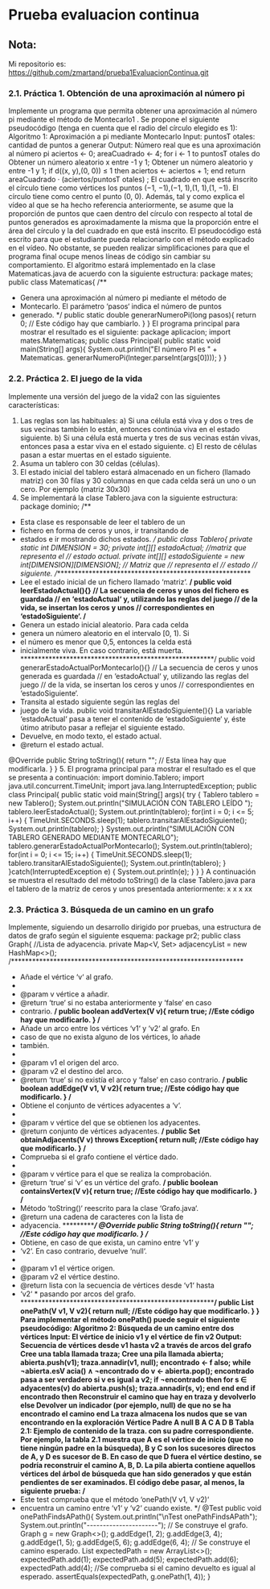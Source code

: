 # Prueba  evaluacion continua
## Nota:
Mi repositorio es: https://github.com/zmartand/prueba1EvaluacionContinua.git

### 2.1. Práctica 1. Obtención de una aproximación al número pi
Implemente un programa que permita obtener una aproximación al número
pi mediante el método de Montecarlo1
. Se propone el siguiente pseudocódigo
(tenga en cuenta que el radio del círculo elegido es 1):
Algoritmo 1: Aproximación a pi mediante Montecarlo
Input: puntosT otales: cantidad de puntos a generar
Output: Número real que es una aproximación al número pi
aciertos ← 0;
areaCuadrado ← 4;
for i ← 1 to puntosT otales do
Obtener un número aleatorio x entre -1 y 1;
Obtener un número aleatorio y entre -1 y 1;
if d((x, y),(0, 0)) ≤ 1 then aciertos ← aciertos + 1;
end
return areaCuadrado · (aciertos/puntosT otales) ;
El cuadrado en que está inscrito el círculo tiene como vértices los puntos
(−1, −1),(−1, 1),(1, 1),(1, −1). El círculo tiene como centro el punto (0, 0).
Además, tal y como explica el vídeo al que se ha hecho referencia anteriormente, se asume que la proporción de puntos que caen dentro del círculo con
respecto al total de puntos generados es aproximadamente la misma que la
proporción entre el área del círculo y la del cuadrado en que está inscrito.
El pseudocódigo está escrito para que el estudiante pueda relacionarlo
con el método explicado en el vídeo. No obstante, se pueden realizar simplificaciones para que el programa final ocupe menos líneas de código sin
cambiar su comportamiento.
El algoritmo estará implementado en la clase Matematicas.java de acuerdo con la siguiente estructura:
package mates;
public class Matematicas{
/**
* Genera una aproximación al número pi mediante el método de
* Montecarlo. El parámetro ‘pasos‘ indica el número de puntos
* generado.
*/
public static double generarNumeroPi(long pasos){
return 0; // Este código hay que cambiarlo.
}
}
El programa principal para mostrar el resultado es el siguiente:
package aplicacion;
import mates.Matematicas;
public class Principal{
public static void main(String[] args){
System.out.println("El número PI es " + Matematicas.
generarNumeroPi(Integer.parseInt(args[0])));
}
}

### 2.2. Práctica 2. El juego de la vida

Implemente una versión del juego de la vida2
con las siguientes características:
1. Las reglas son las habituales:
a) Si una célula está viva y dos o tres de sus vecinas también lo están,
entonces continúa viva en el estado siguiente.
b) Si una célula está muerta y tres de sus vecinas están vivas, entonces pasa a estar viva en el estado siguiente.
c) El resto de células pasan a estar muertas en el estado siguiente.
2. Asuma un tablero con 30 celdas (células).
3. El estado inicial del tablero estará almacenado en un fichero (llamado
matriz) con 30 filas y 30 columnas en que cada celda será un uno o un
cero. Por ejemplo (matriz 30x30)
4. Se implementará la clase Tablero.java con la siguiente estructura:
package dominio;
/**
* Esta clase es responsable de leer el tablero de un
* fichero en forma de ceros y unos, ir transitando de
* estados e ir mostrando dichos estados.
*/
public class Tablero{
private static int DIMENSION = 30;
private int[][] estadoActual; //matriz que representa el
// estado actual.
private int[][] estadoSiguiente
= new int[DIMENSION][DIMENSION]; // Matriz que
// representa el
// estado
// siguiente.
/********************************************************
* Lee el estado inicial de un fichero llamado ‘matriz‘.
********************************************************/
public void leerEstadoActual(){}
// La secuencia de ceros y unos del fichero es guardada
// en ‘estadoActual‘ y, utilizando las reglas del juego
// de la vida, se insertan los ceros y unos
// correspondientes en ‘estadoSiguiente‘.
/********************************************************
* Genera un estado inicial aleatorio. Para cada celda
* genera un número aleatorio en el intervalo [0, 1). Si
* el número es menor que 0,5, entonces la celda está
* inicialmente viva. En caso contrario, está muerta.
*******************************************************/
public void generarEstadoActualPorMontecarlo(){}
// La secuencia de ceros y unos generada es guardada
// en ‘estadoActual‘ y, utilizando las reglas del juego
// de la vida, se insertan los ceros y unos
// correspondientes en ‘estadoSiguiente‘.
* Transita al estado siguiente según las reglas del
* juego de la vida.
public void transitarAlEstadoSiguiente(){}
 La variable ‘estadoActual‘ pasa a tener el contenido
 de ‘estadoSiguiente‘ y, éste útimo atributo pasar a
 reflejar el siguiente estado.
* Devuelve, en modo texto, el estado actual.
* @return el estado actual.

@Override
public String toString(){
return ""; // Esta línea hay que modificarla.
}
}
5. El programa principal para mostrar el resultado es el que se presenta
a continuación:
import dominio.Tablero;
import java.util.concurrent.TimeUnit;
import java.lang.InterruptedException;
public class Principal{
public static void main(String[] args){
try
{
Tablero tablero = new Tablero();
System.out.println("SIMULACIÓN CON TABLERO LEÍDO
");
tablero.leerEstadoActual();
System.out.println(tablero);
for(int i = 0; i <= 5; i++)
{
TimeUnit.SECONDS.sleep(1);
tablero.transitarAlEstadoSiguiente();
System.out.println(tablero);
}
System.out.println("SIMULACIÓN CON TABLERO
GENERADO MEDIANTE MONTECARLO");
tablero.generarEstadoActualPorMontecarlo();
System.out.println(tablero);
for(int i = 0; i <= 15; i++)
{
TimeUnit.SECONDS.sleep(1);
tablero.transitarAlEstadoSiguiente();
System.out.println(tablero);
}
}catch(InterruptedException e)
{
System.out.println(e);
}
}
}
A continuación se muestra el resultado del método toString() de la
clase Tablero.java para el tablero de la matriz de ceros y unos presentada
anteriormente:
x
x x
xx


### 2.3. Práctica 3. Búsqueda de un camino en un grafo
Implemente, siguiendo un desarrollo dirigido por pruebas, una estructura de
datos de grafo según el siguiente esquema:
package pr2;
public class Graph<V>{
//Lista de adyacencia.
private Map<V, Set<V>> adjacencyList = new HashMap<>();
/******************************************************************
* Añade el vértice ‘v‘ al grafo.
*
* @param v vértice a añadir.
* @return ‘true‘ si no estaba anteriormente y ‘false‘ en caso
* contrario.
******************************************************************/
public boolean addVertex(V v){
return true; //Este código hay que modificarlo.
}
/******************************************************************
* Añade un arco entre los vértices ‘v1‘ y ‘v2‘ al grafo. En
* caso de que no exista alguno de los vértices, lo añade
* también.
*
* @param v1 el origen del arco.
* @param v2 el destino del arco.
* @return ‘true‘ si no existía el arco y ‘false‘ en caso
contrario.
******************************************************************/
public boolean addEdge(V v1, V v2){
return true; //Este código hay que modificarlo.
}
/******************************************************************
* Obtiene el conjunto de vértices adyacentes a ‘v‘.
*
* @param v vértice del que se obtienen los adyacentes.
* @return conjunto de vértices adyacentes.
******************************************************************/
public Set<V> obtainAdjacents(V v) throws Exception{
return null; //Este código hay que modificarlo.
}
/******************************************************************
* Comprueba si el grafo contiene el vértice dado.
*
* @param v vértice para el que se realiza la comprobación.
* @return ‘true‘ si ‘v‘ es un vértice del grafo.
******************************************************************/
public boolean containsVertex(V v){
return true; //Este código hay que modificarlo.
}
/******************************************************************
* Método ‘toString()‘ reescrito para la clase ‘Grafo.java‘.
* @return una cadena de caracteres con la lista de
* adyacencia.
******************************************************************/
@Override
public String toString(){
return ""; //Este código hay que modificarlo.
}
/*********************************************************
* Obtiene, en caso de que exista, un camino entre ‘v1‘ y
* ‘v2‘. En caso contrario, devuelve ‘null‘.
*
* @param v1 el vértice origen.
* @param v2 el vértice destino.
* @return lista con la secuencia de vértices desde ‘v1‘ hasta
* ‘v2‘ * pasando por arcos del grafo.
*********************************************************/
public List<V> onePath(V v1, V v2){
return null; //Este código hay que modificarlo.
}
}
Para implementar el método onePath() puede seguir el siguiente pseudocódigo:
Algoritmo 2: Búsqueda de un camino entre dos vértices
Input: El vértice de inicio v1 y el vértice de fin v2
Output: Secuencia de vértices desde v1 hasta v2 a través de arcos
del grafo
Cree una tabla llamada traza;
Cree una pila llamada abierta;
abierta.push(v1);
traza.annadir(v1, null);
encontrado ← f also;
while ¬abierta.esV acia() ∧ ¬encontrado do
v ← abierta.pop();
encontrado pasa a ser verdadero si v es igual a v2;
if ¬encontrado then
for s ∈ adyacentes(v) do
abierta.push(s);
traza.annadir(s, v);
end
end
end
if encontrado then
Reconstruir el camino que hay en traza y devolverlo
else
Devolver un indicador (por ejemplo, null) de que no se ha
encontrado el camino
end
La traza almacena los nudos que se van encontrando en la exploración
Vértice Padre
A null
B A
C A
D B
Tabla 2.1: Ejemplo de contenido de la traza.
con su padre correspondiente. Por ejemplo, la tabla 2.1 muestra que A es
el vértice de inicio (que no tiene ningún padre en la búsqueda), B y C son
los sucesores directos de A, y D es sucesor de B. En caso de que D fuera el
vértice destino, se podría reconstruir el camino A, B, D.
La pila abierta contiene aquellos vértices del árbol de búsqueda que han
sido generados y que están pendientes de ser examinados.
El código debe pasar, al menos, la siguiente prueba:
/**
* Este test comprueba que el método ‘onePath(V v1, V v2)‘
* encuentra un camino entre ‘v1‘ y ‘v2‘ cuando existe.
*/
@Test
public void onePathFindsAPath(){
System.out.println("\nTest onePathFindsAPath");
System.out.println("----------------------");
// Se construye el grafo.
Graph<Integer> g = new Graph<>();
g.addEdge(1, 2);
g.addEdge(3, 4);
g.addEdge(1, 5);
g.addEdge(5, 6);
g.addEdge(6, 4);
// Se construye el camino esperado.
List<Integer> expectedPath = new ArrayList<>();
expectedPath.add(1);
expectedPath.add(5);
expectedPath.add(6);
expectedPath.add(4);
//Se comprueba si el camino devuelto es igual al esperado.
assertEquals(expectedPath, g.onePath(1, 4));
}
